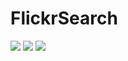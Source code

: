 # FlickrSearch

![](https://github.com/949478479/FlickrSearch/blob/screenshot/1%402x.png)
![](https://github.com/949478479/FlickrSearch/blob/screenshot/2%402x.png)
![](https://github.com/949478479/FlickrSearch/blob/screenshot/3%402x.png)
